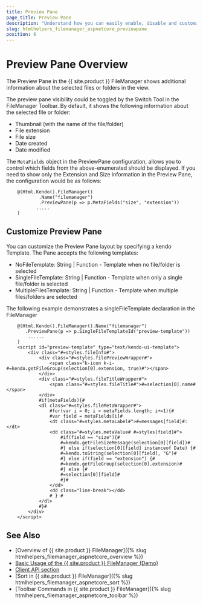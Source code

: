 ```yaml
---
title: Preview Pane
page_title: Preview Pane
description: "Understand how you can easily enable, disable and customize the Preview Pane in the FileManager"
slug: htmlhelpers_filemanager_aspnetcore_previewpane
position: 6
---
```

# Preview Pane Overview

The Preview Pane in the {{ site.product }} FileManager shows additional information about the selected files or folders in the view.

The preview pane visibility could be toggled by the Switch Tool in the FileManager Toolbar. By default, it shows the following information about the selected file or folder:

* Thumbnail (with the name of the file/folder)
* File extension
* File size
* Date created
* Date modified

The `MetaFields` object in the PreviewPane configuration, allows you to control which fields from the above-enumerated should be displayed. If you need to show only the Extension and Size information in the Preview Pane, the configuration would be as follows:


        @(Html.Kendo().FileManager()
                .Name("filemanager")
                .PreviewPane(p => p.MetaFields("size", "extension"))
               .....
        )



## Customize Preview Pane

You can customize the Preview Pane layout by specifying a kendo Template. The Pane accepts the following templates:

* NoFileTemplate: String | Function - Template when no file/folder is selected
* SingleFileTemplate: String | Function - Template when only a single file/folder is selected
* MultipleFilesTemplate: String | Function - Template when multiple files/folders are selected

The following example demonstrates a singleFileTemplate declaration in the FileManager

        @(Html.Kendo().FileManager().Name("filemanager")
           .PreviewPane(p => p.SingleFileTemplateId("preview-template"))
            ......
        )
        <script id="preview-template" type="text/kendo-ui-template">
            <div class="#=styles.fileInfo#">
                <div class="#=styles.filePreviewWrapper#">
                    <span class="k-icon k-i-#=kendo.getFileGroup(selection[0].extension, true)#"></span>
                </div>
                <div class="#=styles.fileTitleWrapper#">
                    <span class="#=styles.fileTitle#">#=selection[0].name#</span>
                </div>
                #if(metaFields){#
                <dl class="#=styles.fileMetaWrapper#">
                    #for(var i = 0; i < metaFields.length; i+=1){#
                    #var field = metaFields[i]#
                    <dt class="#=styles.metaLabel#">#=messages[field]#: </dt>
                    <dd class="#=styles.metaValue# #=styles[field]#">
                        #if(field == "size"){#
                        #=kendo.getFileSizeMessage(selection[0][field])#
                        #} else if(selection[0][field] instanceof Date) {#
                        #=kendo.toString(selection[0][field], "G")#
                        #} else if(field == "extension") {#
                        #=kendo.getFileGroup(selection[0].extension)#
                        #} else {#
                        #=selection[0][field]#
                        #}#
                    </dd>
                    <dd class="line-break"></dd>
                    # } #
                </dl>
                #}#
            </div>
        </script>




## See Also

* [Overview of {{ site.product }} FileManager]({% slug htmlhelpers_filemanager_aspnetcore_overview %})
* [Basic Usage of the {{ site.product }} FileManager (Demo)](https://demos.telerik.com/aspnet-core/filemanager/index)
* [Client API section](https://docs.telerik.com/kendo-ui/api/javascript/ui/filemanager)
* [Sort in {{ site.product }} FileManager]({% slug htmlhelpers_filemanager_aspnetcore_sort %})
* [Toolbar Commands in {{ site.product }} FileManager]({% slug htmlhelpers_filemanager_aspnetcore_toolbar %})